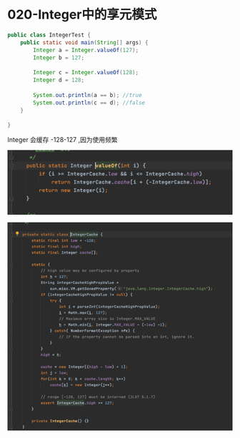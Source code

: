 # 020-Integer中的享元模式

```java
public class IntegerTest {
    public static void main(String[] args) {
        Integer a = Integer.valueOf(127);
        Integer b = 127;

        Integer c = Integer.valueOf(128);
        Integer d = 128;

        System.out.println(a == b); //true
        System.out.println(c == d); //false
    }

}
```

Integer 会缓存 -128-127  ,因为使用频繁

![image-20200815224242663](../../../assets/image-20200815224242663.png)

![image-20200815224250412](../../../assets/image-20200815224250412.png)

